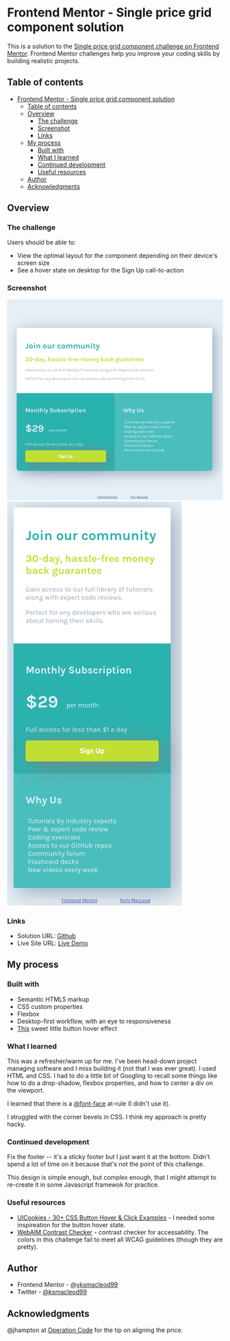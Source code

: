 # Frontend Mentor - Single price grid component solution

This is a solution to the [Single price grid component challenge on Frontend Mentor](https://www.frontendmentor.io/challenges/single-price-grid-component-5ce41129d0ff452fec5abbbc). Frontend Mentor challenges help you improve your coding skills by building realistic projects. 

## Table of contents

- [Frontend Mentor - Single price grid component solution](#frontend-mentor---single-price-grid-component-solution)
  - [Table of contents](#table-of-contents)
  - [Overview](#overview)
    - [The challenge](#the-challenge)
    - [Screenshot](#screenshot)
    - [Links](#links)
  - [My process](#my-process)
    - [Built with](#built-with)
    - [What I learned](#what-i-learned)
    - [Continued development](#continued-development)
    - [Useful resources](#useful-resources)
  - [Author](#author)
  - [Acknowledgments](#acknowledgments)


## Overview

### The challenge

Users should be able to:

- View the optimal layout for the component depending on their device's screen size
- See a hover state on desktop for the Sign Up call-to-action

### Screenshot

![](./images/screenshot1.png)
![](./images/screenshot2.png)

### Links

- Solution URL: [Github](https://github.com/ksmacleod99/vigilant-adventure/tree/main/single-price-grid-component-master)
- Live Site URL: [Live Demo](https://jovial-wescoff-1d5f97.netlify.app/single-price-grid-component-master/index.html)

## My process

### Built with

- Semantic HTML5 markup
- CSS custom properties
- Flexbox
- Desktop-first workflow, with an eye to responsiveness
- [This](https://codepen.io/konradwax/pen/woPNqJ) sweet little button hover effect

### What I learned

This was a refresher/warm up for me. I've been head-down project managing software and I miss building it (not that I was ever great). I used HTML and CSS. I had to do a little bit of Googling to recall some things like how to do a drop-shadow, flexbox properties, and how to center a div on the viewport. 

I learned that there is a [@font-face](https://developer.mozilla.org/en-US/docs/Web/CSS/@font-face) at-rule (I didn't use it).

I struggled with the corner bevels in CSS. I think my approach is pretty hacky.


### Continued development

Fix the footer -- it's a sticky footer but I just want it at the bottom. Didn't spend a lot of time on it because that's not the point of this challenge.

This design is simple enough, but complex enough, that I might attempt to re-create it in some Javascript framewok for practice.

### Useful resources

- [UICookies - 30+ CSS Button Hover & Click Examples](https://uicookies.com/css-button-hover/) - I needed some inspireation for the button hover state.
- [WebAIM Contrast Checker](https://webaim.org/resources/contrastchecker/) - contrast checker for accessability. The colors in this challenge fail to meet all WCAG guidelines (though they are pretty).

## Author

- Frontend Mentor - [@yksmacleod99](https://www.frontendmentor.io/profile/ksmacleod99)
- Twitter - [@ksmacleod99](https://www.twitter.com/ksmacleod99)


## Acknowledgments
@jhampton at [Operation Code](http://www.operationcode.org) for the tip on aligning the price.

